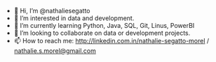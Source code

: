 - 👋 Hi, I’m @nathaliesegatto
- 👀 I’m interested in data and development.
- 🌱 I’m currently learning Python, Java, SQL, Git, Linus, PowerBI
- 💞️ I’m looking to collaborate on data or development projects.
- 📫 How to reach me: http://linkedin.com.in/nathalie-segatto-morel / nathalie.s.morel@gmail.com

<!---
nathaliesegatto/nathaliesegatto is a ✨ special ✨ repository because its `README.md` (this file) appears on your GitHub profile.
You can click the Preview link to take a look at your changes.
--->

